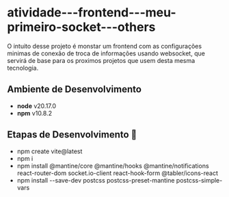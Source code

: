 # atividade---frontend---meu-primeiro-socket---others

O intuito desse projeto é monstar um frontend com as configurações minimas de conexão de troca de informações usando websocket, que servirá de base para os proximos projetos que usem desta mesma tecnologia.

## Ambiente de Desenvolvimento

- **node** v20.17.0
- **npm** v10.8.2

## Etapas de Desenvolvimento 🎯

- npm create vite@latest
- npm i
- npm install @mantine/core @mantine/hooks @mantine/notifications react-router-dom socket.io-client react-hook-form @tabler/icons-react
- npm install --save-dev postcss postcss-preset-mantine postcss-simple-vars




<!-- 

import { useState, useEffect } from 'react';
import GetSocket from '../../../../utils/GetSocket';
import { notifications } from '@mantine/notifications';

export default function ModalEditConfig() {
  const [configData, setConfigData] = useState({
    USER: "magaiver",
    PASSWORD: "password123",
    TIME_START: "08:00",
    TIME_FINISH: "17:00",
    STOP_WIN: 1000,
    STOP_LOSS: 500,
    ESTRATEGIES: [
      {
        DIFF_SET: 2,
        DIFF_POINT: 6,
        MULTIP: 1.7,
        ODD_VALUE: 4
      },
      {
        DIFF_SET: null,
        DIFF_POINT: null,
        MULTIP: 1.7,
        ODD_VALUE: 2
      }
    ],
    STATUS: true,
  });

  const socket = GetSocket();

  useEffect(() => {
    socket.on('config_get_res', (response) => {
      notifications.show({
        message: response,
      });
    });
    return () => {
      socket.off('config_get_res');
    };
  }, [socket]);

  const handleSaveClick = () => {
    socket.emit('config_post', configData);
  };

  const handleGetClick = () => {
    socket.emit('config_get', configData.USER);
  };

  return (
    <div>
      <h1>Configuração</h1>
      <button onClick={handleSaveClick}>Salvar Configuração</button>
      <button onClick={handleGetClick}>GET</button>
    </div>
  );
}




const { fields, append, remove } = useFieldArray({
  control,
  name: "ESTRATEGIES",
});

const addStrategy = () => {
  append({ DIFF_SET: 0, DIFF_POINT: 0, MULTIP: 0, ODD_VALUE: 0 });
};


<Controller
  name="STOP_WIN"
  control={control}
  render={({ field }) => (
    <NumberInput
      {...field}
      placeholder="Stop Win"
      min={0}
      allowDecimal={false}
      leftSection={<IconTrophy size={20} />}
    />
  )}
/>
<Controller
  name="STOP_LOSS"
  control={control}
  render={({ field }) => (
    <NumberInput
      {...field}
      placeholder="Stop Loss"
      min={0}
      allowDecimal={false}
      leftSection={<IconXboxX size={20} />}
    />
  )}
/>

-->